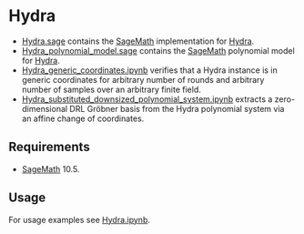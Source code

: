 # Hydra

- [Hydra.sage](./Hydra.sage) contains the [SageMath](https://www.sagemath.org/) implementation for [Hydra](https://doi.org/10.1007/978-3-031-30634-1_9).
- [Hydra_polynomial_model.sage](./Hydra_polynomial_model.sage) contains the [SageMath](https://www.sagemath.org/) polynomial model for [Hydra](https://doi.org/10.1007/978-3-031-30634-1_9).
- [Hydra_generic_coordinates.ipynb](./Hydra_generic_coordinates.ipynb) verifies that a Hydra instance is in generic coordinates for arbitrary number of rounds and arbitrary number of samples over an arbitrary finite field.
- [Hydra_substituted_downsized_polynomial_system.ipynb](./Hydra_substituted_downsized_polynomial_system.ipynb) extracts a zero-dimensional DRL Gröbner basis from the Hydra polynomial system via an affine change of coordinates.

## Requirements
- [SageMath](https://www.sagemath.org/) 10.5.

## Usage
For usage examples see [Hydra.ipynb](./Hydra.ipynb).

